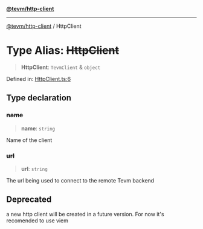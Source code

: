 [**@tevm/http-client**](../README.md)

***

[@tevm/http-client](../globals.md) / HttpClient

# Type Alias: ~~HttpClient~~

> **HttpClient**: `TevmClient` & `object`

Defined in: [HttpClient.ts:6](https://github.com/evmts/tevm-monorepo/blob/main/packages/http-client/src/HttpClient.ts#L6)

## Type declaration

### ~~name~~

> **name**: `string`

Name of the client

### ~~url~~

> **url**: `string`

The url being used to connect to the remote Tevm backend

## Deprecated

a new http client will be created in a future version. For now it's recomended to use viem
